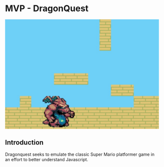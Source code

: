 # MVP - DragonQuest

![Image description](https://github.com/Ken-Mens/platformer/blob/master/Dragonquest.jpg)

## Introduction 
Dragonquest seeks to emulate the classic Super Mario platformer game in an effort to better understand Javascript.
